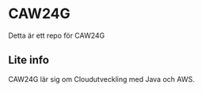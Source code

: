# CAW24G

Detta är ett repo för CAW24G

## Lite info

CAW24G lär sig om Cloudutveckling med Java och AWS.

